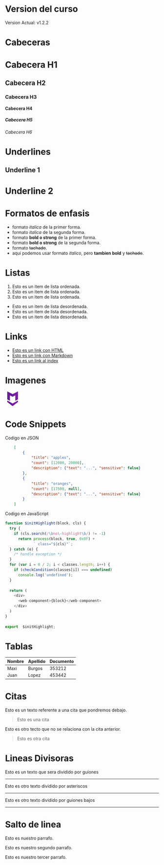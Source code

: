 # Version del curso
Version Actual: v1.2.2

# Cabeceras
# Cabecera H1
## Cabecera H2
### Cabecera H3
####  Cabecera H4
#####  Cabecera H5
######  Cabecera H6

# Underlines
Underline 1
-----------

Underline 2
===========

# Formatos de enfasis
- formato *italica* de la primer forma.
- formato _italica_ de la segunda forma.
- formato **bold o strong** de la primer forma.
- formato __bold o strong__ de la segunda forma.
- formato ~~tachado~~.
- aqui podemos usar formato *italico*, pero **tambien bold**  y ~~tachado~~.

# Listas
1. Esto es un item de lista ordenada.
2. Esto es un item de lista ordenada.
3. Esto es un item de lista ordenada.
- Esto es un item de lista desordenada.
- Esto es un item de lista desordenada.
- Esto es un item de lista desordenada.

# Links
- <a href="http://www.google.com">Esto es un link con HTML</a>
- [Esto es un link con Markdown](http://www.google.com)
- [Esto es un link al index](index.html)

# Imagenes
![Logo Github](https://github.com/adam-p/markdown-here/raw/master/src/common/images/icon48.png)

# Code Snippets
Codigo en JSON
```JSON
    [
        {
            "title": "apples",
            "count": [12000, 20000],
            "description": {"text": "...", "sensitive": false}
        },
        {
            "title": "oranges",
            "count": [17500, null],
            "description": {"text": "...", "sensitive": false}
        }
    ]
```

Codigo en JavaScript
```Javascript
function $initHighlight(block, cls) {
  try {
    if (cls.search(/\bno\-highlight\b/) != -1)
      return process(block, true, 0x0F) +
             ` class="${cls}"`;
  } catch (e) {
    /* handle exception */
  }
  for (var i = 0 / 2; i < classes.length; i++) {
    if (checkCondition(classes[i]) === undefined)
      console.log('undefined');
  }

  return (
    <div>
      <web-component>{block}</web-component>
    </div>
  )
}

export  $initHighlight;
```

# Tablas
| Nombre | Apellido | Documento |
| ------ | -------- | --------- |
|  Maxi  |  Burgos  |   353212  |
|  Juan  |   Lopez  |   453442  |

# Citas
Esto es un texto referente a una cita que pondremos debajo.
> Esto es una cita

Esto es otro tecto que no se relaciona con la cita anterior.
> Esto es otra cita

# Lineas Divisoras
Esto es un texto que sera dividido por guiones

---
Esto es otro texto dividido por asteriscos

***
Esto es otro texto dividido por guiones bajos

___

# Salto de linea
Esto es nuestro parrafo.

Esto es nuestro segundo parrafo.

Esto es nuestro tercer parrafo.
